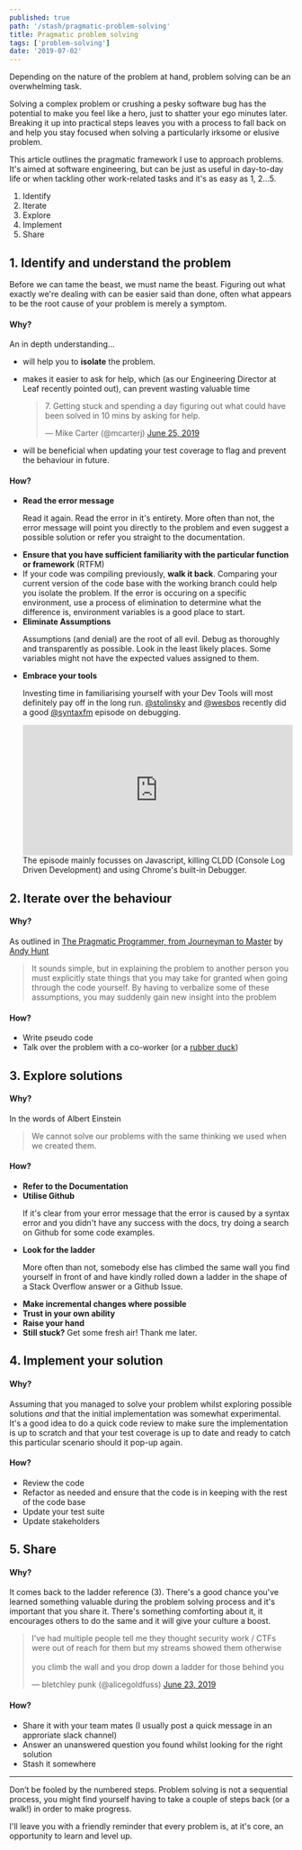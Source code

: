 ```yaml
---
published: true
path: '/stash/pragmatic-problem-solving'
title: Pragmatic problem solving
tags: ['problem-solving']
date: '2019-07-02'
---
```


Depending on the nature of the problem at hand, problem solving can be an overwhelming task. 

Solving a complex problem or crushing a pesky software bug has the potential to make you feel like a hero, just to shatter your ego minutes later. Breaking it up into practical steps leaves you with a process to fall back on and help you stay focused when solving a particularly irksome or elusive problem.

This article outlines the pragmatic framework I use to approach problems. It's aimed at software engineering, but can be just as useful in day-to-day life or when tackling other work-related tasks and it's as easy as 1, 2...5.

<ol>
  <li>Identify</li>
  <li>Iterate</li>
  <li>Explore</li>
  <li>Implement</li>
  <li>Share</li>
</ol>

## 1. Identify and understand the problem

Before we can tame the beast, we must name the beast. Figuring out what exactly we're dealing with can be easier said than done, often what appears to be the root cause of your problem is merely a symptom. 

#### Why?

<p>
  An in depth understanding...
  <ul>
    <li>
      will help you to <b>isolate</b> the problem.
    </li>
    <li>
      <p>makes it easier to ask for help, which (as our Engineering Director at Leaf recently pointed out), can prevent wasting valuable time</p>
      <blockquote class="twitter-tweet"><p lang="en" dir="ltr">7. Getting stuck and spending a day figuring out what could have been solved in 10 mins by asking for help.</p>&mdash; Mike Carter (@mcarterj) <a href="https://twitter.com/mcarterj/status/1143626584655650816?ref_src=twsrc%5Etfw">June 25, 2019</a></blockquote> <script async src="https://platform.twitter.com/widgets.js" charset="utf-8"></script>
    </li>
    <li>
      <p>will be beneficial when updating your test coverage to flag and prevent the behaviour in future.</p>
    </li>
  </ul>
</p>

#### How?

<ul>
  <li><b>Read the error message</b><p>Read it again. Read the error in it's entirety. More often than not, the error message will point you directly to the problem and even suggest a possible solution or refer you straight to the documentation.</p>
  </li>
  <li><b>Ensure that you have sufficient familiarity with the particular function or framework</b> (RTFM)</li>
  <li>
    If your code was compiling previously, <b>walk it back</b>. Comparing your current version of the code base with the working branch could help you isolate the problem. If the error is occuring on a specific environment, use a process of elimination to determine what the difference is, environment variables is a good place to start.
  </li>
  <li>
    <b>Eliminate Assumptions</b>
    <p>Assumptions (and denial) are the root of all evil. Debug as thoroughly and transparently as possible. Look in the least likely places. Some variables might not have the expected values assigned to them.
  </li>
  <li>
    <b>Embrace your tools</b>
    <p>Investing time in familiarising yourself with your Dev Tools will most definitely pay off in the long run. <a href="https://twitter.com/stolinski"  target="_blank" >@stolinsky</a> and <a href="https://twitter.com/wesbos"  target="_blank" >@wesbos</a> recently did a good <a href="https://twitter.com/syntaxfm"  target="_blank" >@syntaxfm</a> episode on debugging.</p>
    </p>
    <iframe src="https://open.spotify.com/embed-podcast/episode/3xo35XDcLxlODRItBSEQEb" width="100%" height="232" frameborder="0" allowtransparency="true" allow="encrypted-media"></iframe>
    The episode mainly focusses on Javascript, killing CLDD (Console Log Driven Development) and using Chrome's built-in Debugger.
  </li>
</ul>

## 2. Iterate over the behaviour

#### Why?

As outlined in <a href="https://pragprog.com/book/tpp20/the-pragmatic-programmer-20th-anniversary-edition" target="_blank">The Pragmatic Programmer, from Journeyman to Master</a> by <a href="https://twitter.com/pragmaticandy" target="_blank">Andy Hunt</a>

<blockquote>It sounds simple, but in explaining the problem to another person you must explicitly state things that you may take for
granted when going through the code yourself. By having to verbalize some of these assumptions, you may suddenly
gain new insight into the problem</blockquote>

#### How?

<ul>
<li>Write pseudo code</li>
<li>Talk over the problem with a co-worker (or a <a href="https://en.wikipedia.org/wiki/Rubber_duck_debugging" target="_blank">rubber duck</a>)</li>
</ul>

## 3. Explore solutions

#### Why?

In the words of Albert Einstein

<blockquote>We cannot solve our problems with the same thinking we used when we created them.</blockquote>

#### How?

<ul>
  <li><b>Refer to the Documentation</b></li>
  <li><b>Utilise Github</b>
  <p>If it's clear from your error message that the error is caused by a syntax error and you didn't have any success with the docs, try doing a search on Github for some code examples.</p>
  </li>
  <li><b>Look for the ladder</b>
  <p>More often than not, somebody else has climbed the same wall you find yourself in front of and have kindly rolled down a ladder in the shape of a Stack Overflow answer or a Github Issue.</p>
  </li>
  <li><b>Make incremental changes where possible</b></li>
  <li><b>Trust in your own ability</b></li>
  <li><b>Raise your hand</b></li>
  <li><b>Still stuck?</b> Get some fresh air! Thank me later.</li>
</ul>

## 4. Implement your solution

#### Why?

Assuming that you managed to solve your problem whilst exploring possible solutions <i>and</i> that the initial implementation was somewhat experimental. It's a good idea to do a quick code review to make sure the implementation is up to scratch and that your test coverage is up to date and ready to catch this particular scenario should it pop-up again.

#### How?

<ul>
  <li>Review the code</li>
  <li>Refactor as needed and ensure that the code is in keeping with the rest of the code base</li>
  <li>Update your test suite</li>
  <li>Update stakeholders</li>
</ul>

## 5. Share

#### Why?

It comes back to the ladder reference (3). There's a good chance you've learned something valuable during the problem solving process and it's important that you share it. There's something comforting about it, it encourages others to do the same and it will give your culture a boost.

<blockquote class="twitter-tweet"><p lang="en" dir="ltr">I&#39;ve had multiple people tell me they thought security work / CTFs were out of reach for them but my streams showed them otherwise <br><br>you climb the wall and you drop down a ladder for those behind you</p>&mdash; bletchley punk (@alicegoldfuss) <a href="https://twitter.com/alicegoldfuss/status/1142872874832674818?ref_src=twsrc%5Etfw">June 23, 2019</a></blockquote> <script async src="https://platform.twitter.com/widgets.js" charset="utf-8"></script>

#### How?

<ul>
  <li>Share it with your team mates (I usually post a quick message in an approriate slack channel)</li>
  <li>Answer an unanswered question you found whilst looking for the right solution</li>
  <li>Stash it somewhere</li>
</ul>

<hr>

Don’t be fooled by the numbered steps. Problem solving is not a sequential process, you might find yourself having to take a couple of steps back (or a walk!) in order to make progress.

I'll leave you with a friendly reminder that every problem is, at it's core, an opportunity to learn and level up.
